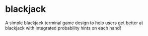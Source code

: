 # blackjack

A simple blackjack terminal game design to help users get better at blackjack with integrated probability hints on each hand!
